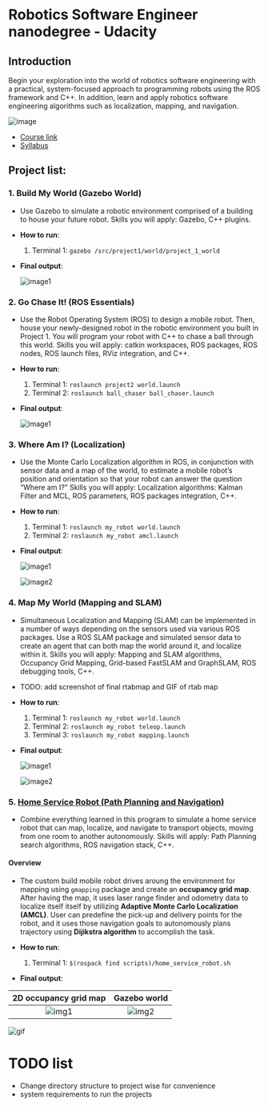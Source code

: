 # Robotics Software Engineer nanodegree - Udacity

## Introduction

  Begin your exploration into the world of robotics software engineering with a practical, system-focused approach to programming robots using the ROS framework and C++. In addition, learn and apply robotics software engineering algorithms such as localization, mapping, and navigation.
  
  ![image](https://github.com/kvnptl/robo_nd/blob/master/udacity_robo-nd.jpg)

  - [Course link](https://www.udacity.com/course/robotics-software-engineer--nd209)
  - [Syllabus](https://d20vrrgs8k4bvw.cloudfront.net/documents/en-US/nd209_Robo_syllabus_v2.pdf)

## Project list:
###  1. **Build My World** (Gazebo World)
   - Use Gazebo to simulate a robotic environment comprised of a building to house your future robot. Skills you will apply: Gazebo, C++ plugins.
   
   - **How to run**:
      1. Terminal 1: `gazebo /src/project1/world/project_1_world`
    
   - **Final output**:
   
      ![image1](https://github.com/kvnptl/robo_nd/blob/master/project1_build_my_world/gazebo_world.png)


###  2. **Go Chase It!** (ROS Essentials)
   - Use the Robot Operating System (ROS) to design a mobile robot. Then, house your newly-designed robot in the robotic environment you built in Project 1. You will program your robot with C++ to chase a ball through this world. Skills you will apply: catkin workspaces, ROS packages, ROS nodes, ROS launch files, RViz integration, and C++.
   
   - **How to run**:
      1. Terminal 1: `roslaunch project2 world.launch`
      2. Terminal 2: `roslaunch ball_chaser ball_chaser.launch`
    
   - **Final output**:
   
      ![image1](https://github.com/kvnptl/robo_nd/blob/master/project2_Go_Chase_It/project2_Go%20Chase%20It.gif)


###  3. **Where Am I?** (Localization)
   - Use the Monte Carlo Localization algorithm in ROS, in conjunction with sensor data and a map of the world, to estimate a mobile robot’s position and orientation so that your robot can answer the question “Where am I?” Skills you will apply: Localization algorithms: Kalman Filter and MCL, ROS parameters, ROS packages integration, C++.
   
   - **How to run**:
      1. Terminal 1: `roslaunch my_robot world.launch`
      2. Terminal 2: `roslaunch my_robot amcl.launch`
    
   - **Final output**:
   
      ![image1](https://github.com/kvnptl/robo_nd/blob/master/project3_where_am_I/1.png)

      ![image2](https://github.com/kvnptl/robo_nd/blob/master/project3_where_am_I/2.png)


###  4. **Map My World** (Mapping and SLAM)
   - Simultaneous Localization and Mapping (SLAM) can be implemented in a number of ways depending on the sensors used via various ROS packages. Use a ROS SLAM package and simulated sensor data to create an agent that can both map the world around it, and localize within it. Skills you will apply: Mapping and SLAM algorithms, Occupancy Grid Mapping, Grid-based FastSLAM and GraphSLAM, ROS debugging tools, C++.
   - TODO: add screenshot of final rtabmap and GIF of rtab map

   - **How to run**:
      1. Terminal 1: `roslaunch my_robot world.launch`
      2. Terminal 2: `roslaunch my_robot teleop.launch`
      3. Terminal 3: `roslaunch my_robot mapping.launch`
    
   - **Final output**:
   
      ![image1](https://github.com/kvnptl/robo_nd/blob/master/project4_map_my_world/2D%20map%202.png)

      ![image2](https://github.com/kvnptl/robo_nd/blob/master/project4_map_my_world/3D%20map%202.png)


###  5. [**Home Service Robot** (Path Planning and Navigation)](https://github.com/kvnptl/robo_nd/blob/master/src/project5_home_service_robot/README.md)
   - Combine everything learned in this program to simulate a home service robot that can map, localize, and navigate to transport objects, moving from one room to another autonomously. Skills will apply: Path Planning search algorithms, ROS navigation stack, C++.
   
   #### Overview
   - The custom build mobile robot drives aroung the environment for mapping using `gmapping` package and create an **occupancy grid map**. After having the map, it uses laser range finder and odometry data to localize itself itself by utilizing **Adaptive Monte Carlo Localization (AMCL)**. User can predefine the pick-up and delivery points for the robot, and it uses those navigation goals to autonomously plans trajectory using **Dijikstra algorithm** to accomplish the task. 
   
   - **How to run**:
      1. Terminal 1: `$(rospack find scripts)/home_service_robot.sh`
    
   - **Final output**:
 
2D occupancy grid map      |  Gazebo world
:-------------------------:|:-------------------------:
![img1](https://github.com/kvnptl/robo_nd/blob/master/src/project5_home_service_robot/result/2D%20map.png)  |  ![img2](https://github.com/kvnptl/robo_nd/blob/master/src/project5_home_service_robot/result/gazebo%20world.png)

  ![gif](https://github.com/kvnptl/robo_nd/blob/master/src/project5_home_service_robot/result/home-service-robot.gif)

# TODO list
  - Change directory structure to project wise for convenience
  - system requirements to run the projects
